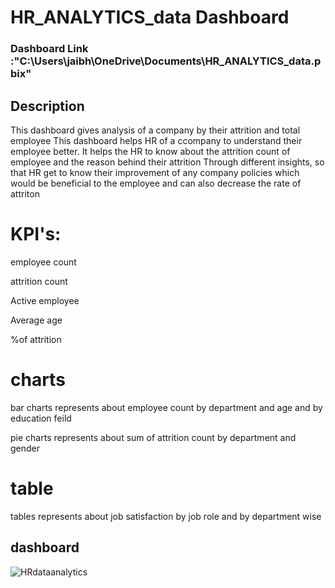 # HR_ANALYTICS_data Dashboard

### Dashboard Link :"C:\Users\jaibh\OneDrive\Documents\HR_ANALYTICS_data.pbix"

## Description 
This dashboard gives analysis of a company by their attrition and total employee
This dashboard helps  HR of a ccompany to  understand their employee better. It helps the HR to know about the attrition count 
of employee and the reason behind their attrition Through different insights, so that HR  get to know their improvement of any company policies 
which would be beneficial to the employee and can also decrease the rate of attriton 
# KPI's:
employee count 

attrition count

Active employee

Average age 

%of attrition 

# charts 
bar charts represents about  employee count by department and age and by education feild 

pie charts represents about sum of attrition count by department and gender

# table 
tables represents about job satisfaction by job role and by department wise


## dashboard 
![HRdataanalytics](https://github.com/user-attachments/assets/6ad4103f-c030-4baa-8344-c65a54846207)
